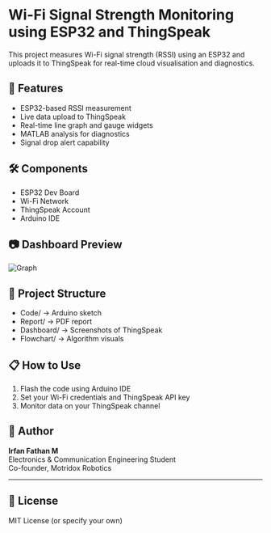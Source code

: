 
# Wi-Fi Signal Strength Monitoring using ESP32 and ThingSpeak

This project measures Wi-Fi signal strength (RSSI) using an ESP32 and uploads it to ThingSpeak for real-time cloud visualisation and diagnostics.

## 🚀 Features

- ESP32-based RSSI measurement
- Live data upload to ThingSpeak
- Real-time line graph and gauge widgets
- MATLAB analysis for diagnostics
- Signal drop alert capability

## 🛠️ Components

- ESP32 Dev Board
- Wi-Fi Network
- ThingSpeak Account
- Arduino IDE

## 📷 Dashboard Preview

![Graph](Dashboard/ThingSpeak_Graph.png)

## 📁 Project Structure
- Code/ → Arduino sketch
- Report/ → PDF report
- Dashboard/ → Screenshots of ThingSpeak
- Flowchart/ → Algorithm visuals


## 📋 How to Use

1. Flash the code using Arduino IDE
2. Set your Wi-Fi credentials and ThingSpeak API key
3. Monitor data on your ThingSpeak channel

## 🧠 Author

**Irfan Fathan M**  
Electronics & Communication Engineering Student  
Co-founder, Motridox Robotics

---

## 📄 License

MIT License (or specify your own)


